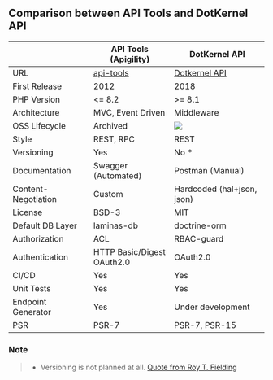 ## Comparison between API Tools and DotKernel API

|                     | API Tools (Apigility)                          | DotKernel API                                                            |
|---------------------|------------------------------------------------|--------------------------------------------------------------------------|
| URL                 | [api-tools](https://api-tools.getlaminas.org/) | [Dotkernel API](https://www.dotkernel.org)                               |
| First Release       | 2012                                           | 2018                                                                     |
| PHP Version         | <= 8.2                                         | >= 8.1                                                                   |
| Architecture        | MVC, Event Driven                              | Middleware                                                               |
| OSS Lifecycle       | Archived                                       | ![](https://img.shields.io/osslifecycle/dotkernel/api?style=flat&label=) |
| Style               | REST, RPC                                      | REST                                                                     |
| Versioning          | Yes                                            | No *                                                                     |
| Documentation       | Swagger (Automated)                            | Postman (Manual)                                                         |
| Content-Negotiation | Custom                                         | Hardcoded (hal+json, json)                                               |
| License             | BSD-3                                          | MIT                                                                      |
| Default DB Layer    | laminas-db                                     | doctrine-orm                                                             |
| Authorization       | ACL                                            | RBAC-guard                                                               |
| Authentication      | HTTP Basic/Digest <br/> OAuth2.0               | OAuth2.0                                                                 |
| CI/CD               | Yes                                            | Yes                                                                      |
| Unit Tests          | Yes                                            | Yes                                                                      |
| Endpoint Generator  | Yes                                            | Under development                                                        |
| PSR                 | PSR-7                                          | PSR-7, PSR-15                                                            |


### Note
> * Versioning is not planned at all. [Quote from Roy T. Fielding](https://twitter.com/fielding/status/376835835670167552)